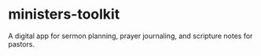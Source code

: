 # ministers-toolkit
A digital app for sermon planning, prayer journaling, and scripture notes for pastors.
